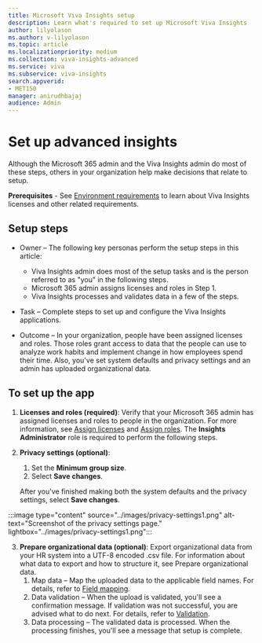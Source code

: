 ```yaml
---
title: Microsoft Viva Insights setup
description: Learn what's required to set up Microsoft Viva Insights 
author: lilyolason
ms.author: v-lilyolason
ms.topic: article
ms.localizationpriority: medium 
ms.collection: viva-insights-advanced 
ms.service: viva 
ms.subservice: viva-insights 
search.appverid: 
- MET150 
manager: anirudhbajaj
audience: Admin
---
```


# Set up advanced insights

Although the Microsoft 365 admin and the Viva Insights admin do most of these steps, others in your organization help make decisions that relate to setup.

**Prerequisites** - See [Environment requirements](environment-requirements.md) to learn about Viva Insights licenses and other related requirements.

## Setup steps

* Owner – The following key personas perform the setup steps in this article:
    * Viva Insights admin does most of the setup tasks and is the person referred to as "you" in the following steps.
    * Microsoft 365 admin assigns licenses and roles in Step 1.
    * Viva Insights processes and validates data in a few of the steps.

* Task – Complete steps to set up and configure the Viva Insights applications.

* Outcome – In your organization, people have been assigned licenses and roles. Those roles grant access to data that the people can use to analyze work habits and implement change in how employees spend their time. Also, you've set system defaults and privacy settings and an admin has uploaded organizational data.

## To set up the app

1. **Licenses and roles (required)**: Verify that your Microsoft 365 admin has assigned licenses and roles to people in the organization. For more information, see [Assign licenses](./assign-licenses.md) and [Assign roles](./assign-user-roles.md). The **Insights Administrator** role is required to perform the following steps.

2. **Privacy settings (optional)**:
    1. Set the **Minimum group size**.
    1. Select **Save changes**.

    After you've finished making both the system defaults and the privacy settings, select **Save changes**.
    
:::image type="content" source="../images/privacy-settings1.png" alt-text="Screenshot of the privacy settings page." lightbox="../images/privacy-settings1.png":::

3. **Prepare organizational data (optional)**: Export organizational data from your HR system into a UTF-8 encoded .csv file. For information about what data to export and how to structure it, see Prepare organizational data.
    1. Map data – Map the uploaded data to the applicable field names. For details, refer to [Field mapping](../admin/upload-org-data-first.md#field-mapping).
    1. Data validation – When the upload is validated, you'll see a confirmation message. If validation was not successful, you are advised what to do next. For details, refer to [Validation](../admin/upload-org-data-first.md#validation).
    1. Data processing – The validated data is processed. When the processing finishes, you'll see a message that setup is complete.

